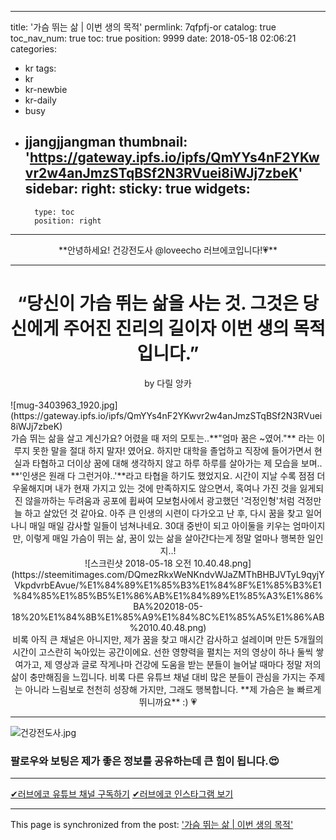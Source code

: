 
---
title: '가슴 뛰는 삶 | 이번 생의 목적'
permlink: 7qfpfj-or
catalog: true
toc_nav_num: true
toc: true
position: 9999
date: 2018-05-18 02:06:21
categories:
- kr
tags:
- kr
- kr-newbie
- kr-daily
- busy
- jjangjjangman
thumbnail: 'https://gateway.ipfs.io/ipfs/QmYYs4nF2YKwvr2w4anJmzSTqBSf2N3RVuei8iWJj7zbeK'
sidebar:
    right:
        sticky: true
widgets:
    -
        type: toc
        position: right
---


<center>**안녕하세요! 건강전도사 @loveecho 러브에코입니다!💗**</center>

---

<center><h1>“당신이 가슴 뛰는 삶을 사는 것. 그것은 당신에게 주어진 진리의 길이자 이번 생의 목적입니다.” </h1></center>

<center>by 다릴 앙카</center>

<br>
![mug-3403963_1920.jpg](https://gateway.ipfs.io/ipfs/QmYYs4nF2YKwvr2w4anJmzSTqBSf2N3RVuei8iWJj7zbeK)


<pr>
<center>가슴 뛰는 삶을 살고 계신가요?
<pr>
어렸을 때 저의 모토는..**"엄마 꿈은 ~였어."** 라는 이루지 못한 말을 절대 하지 말자! 였어요.
<pr>
하지만 대학을 졸업하고 직장에 들어가면서 현실과 타협하고 더이상 꿈에 대해 생각하지 않고 하루 하루를 살아가는 제 모습을 보며.. **'인생은 원래 다 그런거야..'**라고 타협을 하기도 했었지요.
<pr>
시간이 지날 수록 점점 더 우울해지며 내가 현재 가지고 있는 것에 만족하지도 않으면서, 혹여나 가진 것을 잃게되진 않을까하는 두려움과 공포에 휩싸여 모보험사에서 광고했던 '걱정인형'처럼 걱정만 늘 하고 살았던 것 같아요.
<pr>
아주 큰 인생의 시련이 다가오고 난 후, 다시 꿈을 찾고 일어나니 매일 매일 감사할 일들이 넘쳐나네요. 30대 중반이 되고 아이둘을 키우는 엄마이지만, 이렇게 매일 가슴이 뛰는 삶, 꿈이 있는 삶을 살아간다는게 정말 얼마나 행복한 일인지..! 
<br>
![스크린샷 2018-05-18 오전 10.40.48.png](https://steemitimages.com/DQmezRkxWeNKndvWJaZMThBHBJVTyL9qyjYVkpdvrbEAvue/%E1%84%89%E1%85%B3%E1%84%8F%E1%85%B3%E1%84%85%E1%85%B5%E1%86%AB%E1%84%89%E1%85%A3%E1%86%BA%202018-05-18%20%E1%84%8B%E1%85%A9%E1%84%8C%E1%85%A5%E1%86%AB%2010.40.48.png)
<br>
비록 아직 큰 채널은 아니지만, 제가 꿈을 찾고 매시간 감사하고 설레이며 만든 5개월의 시간이 고스란히 녹아있는 공간이에요. 선한 영향력을 펼치는 저의 영상이 하나 둘씩 쌓여가고, 제 영상과 글로 작게나마 건강에 도움을 받는 분들이 늘어날 때마다 정말 저의 삶이 충만해짐을 느낍니다.
<pr>
비록 다른 유튜브 채널 대비 많은 분들이 관심을 가지는 주제는 아니라 느림보로 천천히 성장해 가지만, 그래도 행복합니다. **제 가슴은 늘 빠르게 뛰니까요** :) 💗
</p></center>


---

![건강전도사.jpg](https://steemitimages.com/DQmP4aGW7C5zgHVev2vDHWAsNqeqjxCALsuTjKK1XYQ3vhP/%E1%84%80%E1%85%A5%E1%86%AB%E1%84%80%E1%85%A1%E1%86%BC%E1%84%8C%E1%85%A5%E1%86%AB%E1%84%83%E1%85%A9%E1%84%89%E1%85%A1.jpg)
### 팔로우와 보팅은 제가 좋은 정보를 공유하는데 큰 힘이 됩니다.😍

---
[✔러브에코 유튜브 채널 구독하기](https://www.youtube.com/c/LoveEchoJin?sub_confirmation=1)
[✔러브에코 인스타그램 보기](https://www.instagram.com/love_echo_jin)

- - -

This page is synchronized from the post: ['가슴 뛰는 삶 | 이번 생의 목적'](https://steemit.com/@loveecho/7qfpfj-or)
